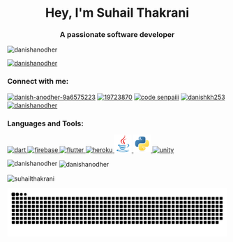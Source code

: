 <h1 align="center">Hey, I'm Suhail Thakrani</h1>
<h3 align="center">A passionate software developer</h3>

<p align="left"> <img src="https://komarev.com/ghpvc/?username=danishanodher&label=Profile%20views&color=0e75b6&style=flat" alt="danishanodher" /> </p>

<p align="left"> <a href="https://github.com/ryo-ma/github-profile-trophy"><img src="https://github-profile-trophy.vercel.app/?username=danishanodher" alt="danishanodher" /></a> </p>

<h3 align="left">Connect with me:</h3>
<p align="left">
<a href="linkedin.com/in/suhail-thakrani" target="blank"><img align="center" src="https://raw.githubusercontent.com/rahuldkjain/github-profile-readme-generator/master/src/images/icons/Social/linked-in-alt.svg" alt="danish-anodher-9a6575223" height="30" width="40" /></a>
<a href="https://stackoverflow.com/users/19723870" target="blank"><img align="center" src="https://raw.githubusercontent.com/rahuldkjain/github-profile-readme-generator/master/src/images/icons/Social/stack-overflow.svg" alt="19723870" height="30" width="40" /></a>
<a href="https://www.youtube.com/c/suhail" target="blank"><img align="center" src="https://raw.githubusercontent.com/rahuldkjain/github-profile-readme-generator/master/src/images/icons/Social/youtube.svg" alt="code senpaiii" height="30" width="40" /></a>
<a href="https://www.hackerrank.com/suhail" target="blank"><img align="center" src="https://raw.githubusercontent.com/rahuldkjain/github-profile-readme-generator/master/src/images/icons/Social/hackerrank.svg" alt="danishkh253" height="30" width="40" /></a>
<a href="https://www.leetcode.com/suhail" target="blank"><img align="center" src="https://raw.githubusercontent.com/rahuldkjain/github-profile-readme-generator/master/src/images/icons/Social/leet-code.svg" alt="danishanodher" height="30" width="40" /></a>
</p>

<h3 align="left">Languages and Tools:</h3>
<p align="left"> <a href="https://dart.dev" target="_blank" rel="noreferrer"> <img src="https://www.vectorlogo.zone/logos/dartlang/dartlang-icon.svg" alt="dart" width="40" height="40"/> </a> <a href="https://firebase.google.com/" target="_blank" rel="noreferrer"> <img src="https://www.vectorlogo.zone/logos/firebase/firebase-icon.svg" alt="firebase" width="40" height="40"/> </a> <a href="https://flutter.dev" target="_blank" rel="noreferrer"> <img src="https://www.vectorlogo.zone/logos/flutterio/flutterio-icon.svg" alt="flutter" width="40" height="40"/> </a> <a href="https://heroku.com" target="_blank" rel="noreferrer"> <img src="https://www.vectorlogo.zone/logos/heroku/heroku-icon.svg" alt="heroku" width="40" height="40"/> </a> <a href="https://www.java.com" target="_blank" rel="noreferrer"> <img src="https://raw.githubusercontent.com/devicons/devicon/master/icons/java/java-original.svg" alt="java" width="40" height="40"/> </a> <a href="https://www.python.org" target="_blank" rel="noreferrer"> <img src="https://raw.githubusercontent.com/devicons/devicon/master/icons/python/python-original.svg" alt="python" width="40" height="40"/> </a> <a href="https://unity.com/" target="_blank" rel="noreferrer"> <img src="https://www.vectorlogo.zone/logos/unity3d/unity3d-icon.svg" alt="unity" width="40" height="40"/> </a> </p>

<p><img align="left" src="https://github-readme-stats.vercel.app/api/top-langs?username=danishanodher&show_icons=true&locale=en&layout=compact&theme=gotham&hide_border=true&fire=C77800&ring=DD910B&background=1F222E" alt="danishanodher" /></p>

<p>&nbsp;<img align="center" src="https://github-readme-stats.vercel.app/api?username=danishanodher&show_icons=true&locale=en&theme=tokyonight&hide_border=true&bg_color=1F222E" alt="danishanodher" /></p>

<p><img align="center" src="https://github-readme-streak-stats.herokuapp.com/?user=suhailthakrani&theme=gotham&hide_border=true&fire=C77800&ring=DD910B&background=1F222E" alt="suhailthakrani" /></p>

![Snake animation](https://github.com/suhailthakrani/suhailthakrani/blob/output/github-contribution-grid-snake.svg)

